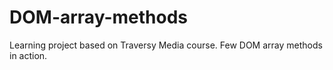 # DOM-array-methods
Learning project based on Traversy Media course. Few DOM array methods in action.

